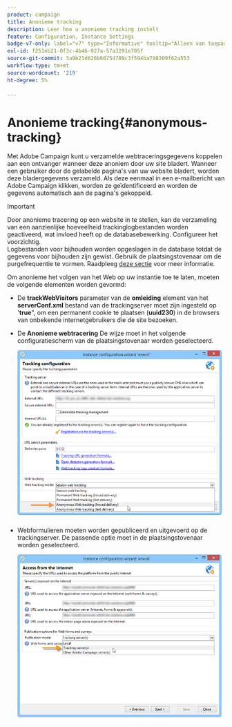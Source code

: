 ```yaml
---
product: campaign
title: Anonieme tracking
description: Leer hoe u anonieme tracking instelt
feature: Configuration, Instance Settings
badge-v7-only: label="v7" type="Informative" tooltip="Alleen van toepassing op Campaign Classic v7"
exl-id: f251eb21-0f3c-4b46-927a-57a3291e705f
source-git-commit: 3a9b21d626b60754789c3f594ba798309f62a553
workflow-type: tm+mt
source-wordcount: '219'
ht-degree: 5%

---
```


# Anonieme tracking{#anonymous-tracking}

Met Adobe Campaign kunt u verzamelde webtraceringsgegevens koppelen aan een ontvanger wanneer deze anoniem door uw site bladert. Wanneer een gebruiker door de gelabelde pagina&#39;s van uw website bladert, worden deze bladergegevens verzameld. Als deze eenmaal in een e-mailbericht van Adobe Campaign klikken, worden ze geïdentificeerd en worden de gegevens automatisch aan de pagina&#39;s gekoppeld.

>[!IMPORTANT]
>
>Door anonieme tracering op een website in te stellen, kan de verzameling van een aanzienlijke hoeveelheid trackinglogbestanden worden geactiveerd, wat invloed heeft op de databasebewerking. Configureer het voorzichtig.\
>Logbestanden voor bijhouden worden opgeslagen in de database totdat de gegevens voor bijhouden zijn gewist. Gebruik de plaatsingstovenaar om de purgefrequentie te vormen. Raadpleeg [deze sectie](../../installation/using/deploying-an-instance.md#purging-data) voor meer informatie.

Om anonieme het volgen van het Web op uw instantie toe te laten, moeten de volgende elementen worden gevormd:

* De **trackWebVisitors** parameter van de **omleiding** element van het **serverConf.xml** bestand van de trackingserver moet zijn ingesteld op &#39;**true**&quot;, om een permanent cookie te plaatsen (**uuid230**) in de browsers van onbekende internetgebruikers die de site bezoeken.
* De **Anonieme webtracering** De wijze moet in het volgende configuratiescherm van de plaatsingstovenaar worden geselecteerd.

  ![](assets/webtracking_anonymous_set.png)

* Webformulieren moeten worden gepubliceerd en uitgevoerd op de trackingserver. De passende optie moet in de plaatsingstovenaar worden geselecteerd.

  ![](assets/webtracking_publication_set_for_webapps.png)
